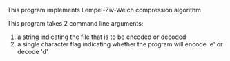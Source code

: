 This program implements Lempel-Ziv-Welch compression algorithm

This program takes 2 command line arguments:

1. a string indicating the file that is to be encoded or decoded
2. a single character flag indicating whether the program will encode 'e' or decode 'd'